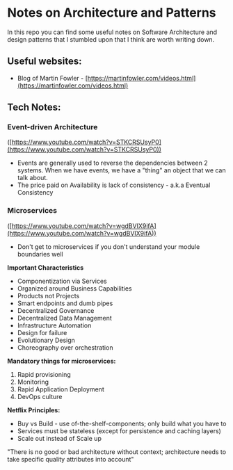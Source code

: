 # Notes on Architecture and Patterns
In this repo you can find some useful notes on Software Architecture and design patterns that I stumbled upon that I think are worth writing down.

## Useful websites:

- Blog of Martin Fowler - [https://martinfowler.com/videos.html](https://martinfowler.com/videos.html)

## Tech Notes:

### Event-driven Architecture

([https://www.youtube.com/watch?v=STKCRSUsyP0](https://www.youtube.com/watch?v=STKCRSUsyP0)) 

- Events are generally used to reverse the dependencies between 2 systems. When we have events, we have a "thing" an object that we can talk about.
- The price paid on Availability is lack of consistency - a.k.a Eventual Consistency

### Microservices

([https://www.youtube.com/watch?v=wgdBVIX9ifA](https://www.youtube.com/watch?v=wgdBVIX9ifA))

- Don't get to microservices if you don't understand your module boundaries well

**Important Characteristics**
- Componentization via Services
- Organized around Business Capabilities
- Products not Projects
- Smart endpoints and dumb pipes
- Decentralized Governance
- Decentralized Data Management
- Infrastructure Automation
- Design for failure
- Evolutionary Design
- Choreography over orchestration

**Mandatory things for microservices:**

1. Rapid provisioning
2. Monitoring
3. Rapid Application Deployment
4. DevOps culture

**Netflix Principles:**
- Buy vs Build - use of-the-shelf-components; only build what you have to
- Services must be stateless (except for persistence and caching layers)
- Scale out instead of Scale up

"There is no good or bad architecture without context; architecture needs to take specific quality attributes into account"
